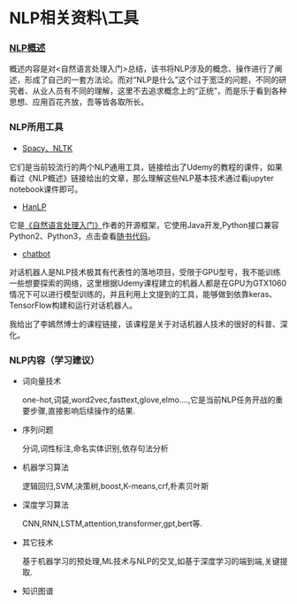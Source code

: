 # NLP相关资料\工具

### [NLP概述](hanlp/README.md)

概述内容是对<自然语言处理入门>总结，该书将NLP涉及的概念、操作进行了阐述，形成了自己的一套方法论。而对“NLP是什么”这个过于宽泛的问题，不同的研究者、从业人员有不同的理解，这里不去追求概念上的“正统”，而是乐于看到各种思想、应用百花齐放，吾等皆各取所长。

### NLP所用工具

* [Spacy、NLTK](Spacy_NLTK/README.md)

它们是当前较流行的两个NLP通用工具，链接给出了Udemy的教程的课件，如果看过《NLP概述》链接给出的文章，那么理解这些NLP基本技术通过看jupyter notebook课件即可。

* [HanLP](https://github.com/hankcs/HanLP)

它是[《自然语言处理入门》](http://nlp.hankcs.com/book.php)作者的开源框架，它使用Java开发,Python接口兼容Python2、Python3，点击查看[随书代码](https://github.com/hankcs/pyhanlp/tree/master/tests/book)。


* [chatbot](chatbot_/README.md)

对话机器人是NLP技术极其有代表性的落地项目，受限于GPU型号，我不能训练一些想要探索的网络，这里根据Udemy课程建立的机器人都是在GPU为GTX1060情况下可以进行模型训练的，并且利用上文提到的工具，能够做到依靠keras、TensorFlow构建和运行对话机器人。

我给出了李嫣然博士的课程链接，该课程是关于对话机器人技术的很好的科普、深化。


### NLP内容（学习建议）

* 词向量技术

    one-hot,词袋,word2vec,fasttext,glove,elmo....,它是当前NLP任务开战的重要步骤,直接影响后续操作的结果.

* 序列问题

    分词,词性标注,命名实体识别,依存句法分析

* 机器学习算法

    逻辑回归,SVM,决策树,boost,K-means,crf,朴素贝叶斯

* 深度学习算法

    CNN,RNN,LSTM,attention,transformer,gpt,bert等.

* 其它技术

    基于机器学习的预处理,ML技术与NLP的交叉,如基于深度学习的端到端,关键提取.

* 知识图谱





  
